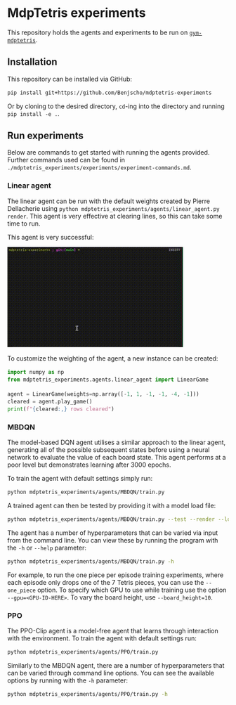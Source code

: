 # MdpTetris experiments

This repository holds the agents and experiments to be run on 
[`gym-mdptetris`](https://github.com/Benjscho/gym-mdptetris).

## Installation

This repository can be installed via GitHub:
```bash
pip install git+https://github.com/Benjscho/mdptetris-experiments
```
Or by cloning to the desired directory, `cd`-ing into the directory and 
running `pip install -e .`.

## Run experiments

Below are commands to get started with running the agents provided. Further
commands used can be found in
`./mdptetris_experiments/experiments/experiment-commands.md`. 

### Linear agent

The linear agent can be run with the default weights created by Pierre 
Dellacherie using `python mdptetris_experiments/agents/linear_agent.py render`. 
This agent is very effective at clearing lines, so this can take some
time to run.

This agent is very successful:
<p align="left">
    <img src="assets/dellacherie.gif" width="400">
</p>

To customize the weighting of the agent, a new instance can be created:

```python
import numpy as np
from mdptetris_experiments.agents.linear_agent import LinearGame

agent = LinearGame(weights=np.array([-1, 1, -1, -1, -4, -1]))
cleared = agent.play_game()
print(f"{cleared:,} rows cleared")
```

### MBDQN 

The model-based DQN agent utilises a similar approach to the linear agent,
generating all of the possible subsequent states before using a neural network
to evaluate the value of each board state. This agent performs at a poor level 
but demonstrates learning after 3000 epochs.

To train the agent with default settings simply run:
```bash
python mdptetris_experiments/agents/MBDQN/train.py
```

A trained agent can then be tested by providing it with a model load file:
```bash
python mdptetris_experiments/agents/MBDQN/train.py --test --render --load_file <LOAD_FILE_PATH>
```

The agent has a number of hyperparameters that can be varied via input from the
command line.  You can view these by running the program with the `-h` or
`--help` parameter:
```bash
python mdptetris_experiments/agents/MBDQN/train.py -h
```

For example, to run the one piece per episode training experiments, where each
episode only drops one of the 7 Tetris pieces, you can use the `--one_piece` 
option. To specify which GPU to use while training use the option
`--gpu=<GPU-ID-HERE>`. To vary the board height, use `--board_height=10`.

### PPO

The PPO-Clip agent is a model-free agent that learns through interaction with
the environment.  To train the agent with default settings run:
```bash
python mdptetris_experiments/agents/PPO/train.py
```

Similarly to the MBDQN agent, there are a number of hyperparameters that can be
varied through command line options. You can see the available options by
running with the `-h` parameter:
```bash
python mdptetris_experiments/agents/PPO/train.py -h
```